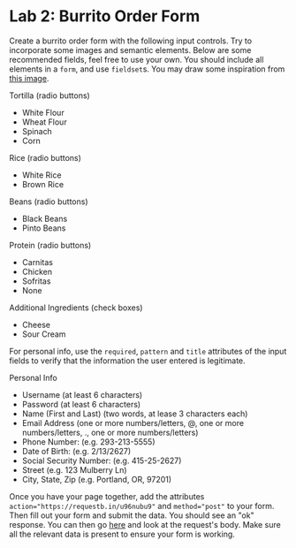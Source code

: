 

# Lab 2: Burrito Order Form

Create a burrito order form with the following input controls. Try to incorporate some images and semantic elements. Below are some recommended fields, feel free to use your own. You should include all elements in a `form`, and use `fieldset`s. You may draw some inspiration from [this image](burrito-order-form.png).

Tortilla (radio buttons)
- White Flour
- Wheat Flour
- Spinach
- Corn

Rice (radio buttons)
- White Rice
- Brown Rice

Beans (radio buttons)
- Black Beans
- Pinto Beans

Protein (radio buttons)
- Carnitas
- Chicken
- Sofritas
- None

Additional Ingredients (check boxes)
- Cheese
- Sour Cream

For personal info, use the `required`, `pattern` and `title` attributes of the input fields to verify that the information the user entered is legitimate.

Personal Info
- Username (at least 6 characters)
- Password (at least 6 characters)
- Name (First and Last) (two words, at lease 3 characters each)
- Email Address (one or more numbers/letters, @, one or more numbers/letters, ., one or more numbers/letters)
- Phone Number: (e.g. 293-213-5555)
- Date of Birth: (e.g. 2/13/2627)
- Social Security Number: (e.g. 415-25-2627)
- Street (e.g. 123 Mulberry Ln)
- City, State, Zip (e.g. Portland, OR, 97201)

Once you have your page together, add the attributes `action="https://requestb.in/u96nubu9"` and `method="post"` to your form. Then fill out your form and submit the data. You should see an "ok" response. You can then go [here](https://requestb.in/u96nubu9?inspect) and look at the request's body. Make sure all the relevant data is present to ensure your form is working.